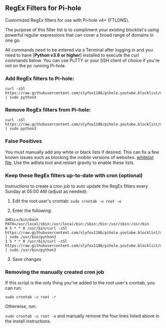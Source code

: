 ## RegEx Filters for Pi-hole
Customized RegEx filters for use with Pi-hole v4+ (FTLDNS).

The purpose of this filter list is to compliment your existing blocklist's using powerful regular expressions that can cover a broad range of domains in one go.

All commands need to be entered via a Terminal after logging in and you need to have [**Python v3.6 or higher**] installed to execute the curl commands below. You can use PuTTY or your SSH client of choice if you're not on the pc running Pi-hole.

### Add RegEx filters to Pi-hole:
```
curl -sSl https://raw.githubusercontent.com/slyfox1186/pihole.youtube.blocklist/main/install.py | sudo python3
```

### Remove RegEx filters from Pi-hole:
```
curl -sSl https://raw.githubusercontent.com/slyfox1186/pihole.youtube.blocklist/main/uninstall.py | sudo python3
```

### False Positives ###
You must manually add any white or black lists if desired. This can fix a few known issues such as blocking the mobile versions of websites. [whitelist file](https://raw.githubusercontent.com/slyfox1186/pihole.youtube.blocklist/main/whitelist/general-filters.txt). Use the adlists tool and restart gravity to enable these lists.

### Keep these RegEx filters up-to-date with cron (optional)
Instructions to create a cron job to auto update the RegEx filters every Sunday at 05:00 AM (adjust as needed):

1. Edit the root user's crontab: `sudo crontab -u root -e`

2. Enter the following:
```
SHELL=/bin/bash
PATH=/usr/local/sbin:/usr/local/bin:/sbin:/bin:/usr/sbin:/usr/bin
0 5 * * 0 /usr/bin/curl -sSl https://raw.githubusercontent.com/slyfox1186/pihole.youtube.blocklist/main/uninstall.py | sudo /usr/bin/python3
1 5 * * 0 /usr/bin/curl -sSl https://raw.githubusercontent.com/slyfox1186/pihole.youtube.blocklist/main/install.py | sudo /usr/bin/python3
```
3. Save changes

### Removing the manually created cron job
If this script is the only thing you've added to the root user's crontab, you can run:

`sudo crontab -u root -r`

Otherwise, run:

`sudo crontab -u root -e` and manually remove the four lines listed above in the install instructions.
